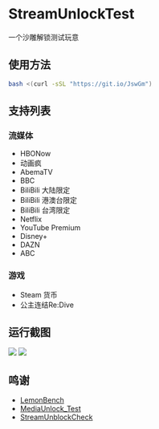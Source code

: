# StreamUnlockTest
一个沙雕解锁测试玩意

## 使用方法
```bash
bash <(curl -sSL "https://git.io/JswGm")
```

## 支持列表

### 流媒体
- HBONow
- 动画疯
- AbemaTV
- BBC
- BiliBili 大陆限定
- BiliBili 港澳台限定
- BiliBili 台湾限定
- Netflix
- YouTube Premium
- Disney+
- DAZN
- ABC

### 游戏
- Steam 货币
- 公主连结Re:Dive

## 运行截图
![](https://raw.githubusercontent.com/LovelyHaochi/StreamUnlockTest/main/image.png)
![](https://raw.githubusercontent.com/LovelyHaochi/StreamUnlockTest/main/image2.png)

## 鸣谢
- [LemonBench](https://github.com/LemonBench/LemonBench)
- [MediaUnlock_Test](https://github.com/CoiaPrant/MediaUnlock_Test)
- [StreamUnblockCheck](https://github.com/NyanChanMeow/StreamUnblockCheck)
